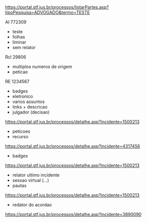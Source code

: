 https://portal.stf.jus.br/processos/listarPartes.asp?tipoPesquisa=ADVOGADO&termo=TESTE

AI 772309

-   teste
-   folhas
-   liminar
-   sem relator

Rcl 29806

-   multiplos numeros de origem
-   peticao

RE 1234567

-   badges
-   eletronico
-   varios assuntos
-   links + descricao
-   julgador (decisao)

https://portal.stf.jus.br/processos/detalhe.asp?incidente=1500213

-   peticoes
-   recurso

https://portal.stf.jus.br/processos/detalhe.asp?incidente=4317456

-   badges

https://portal.stf.jus.br/processos/detalhe.asp?incidente=1500213

-   relator ultimo incidente
-   sessao virtual (...)
-   pautas

https://portal.stf.jus.br/processos/detalhe.asp?incidente=1500213

-   redator do acordao

https://portal.stf.jus.br/processos/detalhe.asp?incidente=3890090


